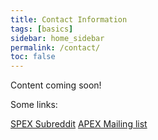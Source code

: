 ```yaml
---
title: Contact Information
tags: [basics]
sidebar: home_sidebar
permalink: /contact/
toc: false
---
```


Content coming soon!

Some links:

[SPEX Subreddit](https://www.reddit.com/r/ApexProtocol/)
[APEX Mailing list](http://groups.google.com/group/apex-protocol)
